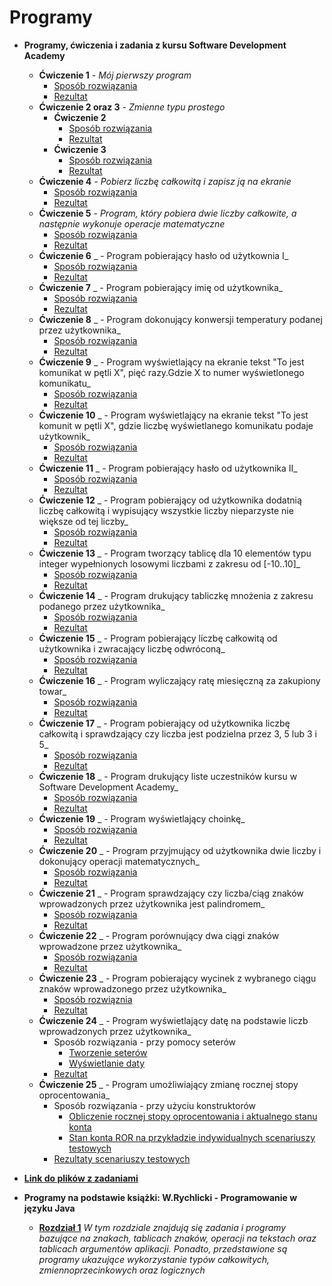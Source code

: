 # Programy
* **Programy, ćwiczenia i zadania z kursu Software Development Academy**
  * **Ćwiczenie 1** _- Mój pierwszy program_
     * [Sposób rozwiązania](https://drive.google.com/file/d/1gj-eQ6kv5Bq86O9JFFCk59_0I88SLOGt/view?usp=sharing)
     * [Rezultat](https://drive.google.com/file/d/1nRm88ChKWzoO49aU7ND2Vu6hAGn1GOCs/view?usp=sharing)
  * **Ćwiczenie 2 oraz 3** _- Zmienne typu prostego_
     * **Ćwiczenie 2**
       * [Sposób rozwiązania](https://drive.google.com/file/d/1vQHCwEQlxLGO4O39U0e6m_AQFSi-MJuK/view?usp=sharing)
       * [Rezultat](https://drive.google.com/file/d/1Ndr9ZPMyz_NyCH13GwELeii2ePjuq9wh/view?usp=sharing)
     * **Ćwiczenie 3**
       * [Sposób rozwiązania](https://drive.google.com/file/d/1hhS9tLAu_PFBiAhp3z7fjkpGMTRm-4oW/view?usp=sharing)
       * [Rezultat](https://drive.google.com/file/d/1hhS9tLAu_PFBiAhp3z7fjkpGMTRm-4oW/view?usp=sharing)
  * **Ćwiczenie 4** _- Pobierz liczbę całkowitą i zapisz ją na ekranie_
    * [Sposób rozwiązania](https://drive.google.com/file/d/1RbXZ3r4bAkV3W6QRPxzGKFvhwN3fHoXx/view?usp=sharing)
    * [Rezultat](https://drive.google.com/file/d/1_SuBD1wmcFmHMkYWsY4ZFtyxThoCVc2H/view?usp=sharing)
  * **Ćwiczenie 5** _- Program, który pobiera dwie liczby całkowite, a następnie wykonuje operacje matematyczne_
    * [Sposób rozwiązania](https://drive.google.com/file/d/1T-VEq7hC2w2CEwB6O3jMMr0AToHZb3jK/view?usp=sharing)
    * [Rezultat](https://drive.google.com/file/d/1GLLrcJtrRFZFEJv-LDLr8R0LYBaWXPi8/view?usp=sharing)
  * **Ćwiczenie 6** _ - Program pobierający hasło od użytkownia I_
    * [Sposób rozwiązania](https://drive.google.com/file/d/1wUP_97Dm6hXZF4_Ct37JriR5yLkf48cN/view?usp=sharing)
    * [Rezultat](https://drive.google.com/file/d/1LFuV4F2wkqDInVsUrBLGSxwvw8XWo35v/view?usp=sharing)
  * **Ćwiczenie 7** _ - Program pobierający imię od użytkownika_
    * [Sposób rozwiązania](https://drive.google.com/file/d/1Mcym2IHpCLUPOhyloD2BPVk9wZctQpM-/view?usp=sharing)
    * [Rezultat](https://drive.google.com/file/d/1ES2m3ssqnEmvDxEx89qzvVlp_stRZH0B/view?usp=sharing)
  * **Ćwiczenie 8** _ - Program dokonujący konwersji temperatury podanej przez użytkownika_
    * [Sposób rozwiązania](https://drive.google.com/file/d/1XZkXNTIXGMolV9168YAmdWGVPdOWfyYc/view?usp=sharing)
    * [Rezultat](https://drive.google.com/file/d/1u5lBuQF9tgRfZOmjeMl3NGoYIbXaw7jB/view?usp=sharing)
  * **Ćwiczenie 9** _ - Program wyświetlający na ekranie tekst "To jest komunikat w pętli X", pięć razy.Gdzie X to numer wyświetlonego komunikatu_ 
    * [Sposób rozwiązania](https://drive.google.com/file/d/1CaoX-a2_nbS7hefwsb8jxyxBwA1bLA4o/view?usp=sharing)
    * [Rezultat](https://drive.google.com/file/d/1kxk7X8UN1R79Zz8Pb1_Okdoj0-p8Oz0I/view?usp=sharing)
  * **Ćwiczenie 10** _ - Program wyświetlający na ekranie tekst "To jest komunit w pętli X", gdzie liczbę wyświetlanego komunikatu podaje użytkownik_
    * [Sposób rozwiązania](https://drive.google.com/file/d/1NHhTG74nUcU_7DWarjogBcnwtuZLVxm3/view?usp=sharing)
    * [Rezultat](https://drive.google.com/file/d/1frh9K1xijQZ4IIWopFzk6YsaMWLVYafz/view?usp=sharing)
  * **Ćwiczenie 11** _ - Program pobierający hasło od użytkownika II_ 
    * [Sposób rozwiązania](https://drive.google.com/file/d/1KP_qY1Yya1bqFl8ebUB2rVqhbzFu6Ps_/view?usp=sharing)
    * [Rezultat](https://drive.google.com/file/d/1R6VdVE3H7CrE32cgFsf2Q4lZM3ZqVLg4/view?usp=sharing)
  * **Ćwiczenie 12** _ - Program pobierający od użytkownika dodatnią liczbę całkowitą i wypisujący wszystkie liczby nieparzyste nie większe od tej liczby_
    * [Sposób rozwiązania](https://drive.google.com/file/d/15asdMzThhKW-r85nDG8CdeOJR4Ik5Bxa/view?usp=sharing)
    * [Rezultat](https://drive.google.com/file/d/1ipx5_Nn8fIMB4JE3HbmohELvns7Z1G4K/view?usp=sharing)
  * **Ćwiczenie 13** _ - Program tworzący tablicę dla 10 elementów typu integer wypełnionych losowymi liczbami z zakresu od [-10..10]_
    * [Sposób rozwiązania](https://drive.google.com/file/d/1sfCZh5fmSdUVSQx4FG2oYrVpgCfWJvbL/view?usp=sharing)
    * [Rezultat](https://drive.google.com/file/d/1Whu7Y7R0OYByU1eW7fWpDtDuURat-utb/view?usp=sharing)
  * **Ćwiczenie 14** _ - Program drukujący tabliczkę mnożenia z zakresu podanego przez użytkownika_
    * [Sposób rozwiązania](https://drive.google.com/file/d/1FjxkKmjPIcNiEHiYr8QvoNCgl4yeK2OK/view?usp=sharing)
    * [Rezultat](https://drive.google.com/file/d/1LseRMxjcrw5c1z_fzvMROxkpM9Bj7UbA/view?usp=sharing)
  * **Ćwiczenie 15** _ - Program pobierający liczbę całkowitą od użytkownika i zwracający liczbę odwróconą_
    * [Sposób rozwiązania](https://drive.google.com/file/d/1PqjBOqOccufokx5TAzV99j79n1Q8s0HP/view?usp=sharing)
    * [Rezultat](https://drive.google.com/file/d/1cZQWxx8xjN2qZ5grK3q4PyNHksY4-N-5/view?usp=sharing)
  * **Ćwiczenie 16** _ - Program wyliczający ratę miesięczną za zakupiony towar_
    * [Sposób rozwiązania](https://drive.google.com/file/d/1bqM5FiOda26quT3YtvlAgJ__BYlv1DW5/view?usp=sharing)
    * [Rezultat](https://drive.google.com/file/d/17cpV5hX5PDiGL9kM3kkGSD1xNRfRKQvz/view?usp=sharing)
  * **Ćwiczenie 17** _ - Program pobierający od użytkownika liczbę całkowitą i sprawdzający czy liczba jest podzielna przez 3, 5 lub 3 i 5_
    * [Sposób rozwiązania](https://drive.google.com/file/d/1z8_4F2plKZTd-nzOqL9HyjtomX49GAv8/view?usp=sharing)
    * [Rezultat](https://drive.google.com/file/d/1-csxMTiRVuHCokP9sHPXvV1jxGv1QavB/view?usp=sharing) 
  * **Ćwiczenie 18** _ - Program drukujący liste uczestników kursu w Software Development Academy_
    * [Sposób rozwiązania](https://drive.google.com/file/d/1RimJaPW0B4z0Vm3D3_BmdBHtSefi9Ygj/view?usp=sharing)
    * [Rezultat](https://drive.google.com/file/d/1FpYrQKKUYZJzpMXYV_i7wevOFOq0Otp3/view?usp=sharing)
  * **Ćwiczenie 19** _ - Program wyświetlający choinkę_
    * [Sposób rozwiązania](https://drive.google.com/file/d/1l3jurfwPrSO7tS31MXE4shqsZpYvt4y9/view?usp=sharing)
    * [Rezultat](https://drive.google.com/file/d/1FnMAa4Dv4Q8su1K69DGqdSajY2EbaZVm/view?usp=sharing)
  * **Ćwiczenie 20** _ - Program przyjmujący od użytkownika dwie liczby i dokonujący operacji matematycznych_
    * [Sposób rozwiązania](https://drive.google.com/file/d/12GyoHHt77mTLF-Jmrkxgu1rg0E6GIoaD/view?usp=sharing)
    * [Rezultat](https://drive.google.com/file/d/1tmhod1cdeuoYy7syyEYedxa5RcK_d8fA/view?usp=sharing)
  * **Ćwiczenie 21** _ - Program sprawdzający czy liczba/ciąg znaków wprowadzonych przez użytkownika jest palindromem_
    * [Sposób rozwiązania](https://drive.google.com/file/d/17ZSROzhar_CE8L4RFd8QfTtT9OkSj4pW/view?usp=sharing)
    * [Rezultat](https://drive.google.com/file/d/1pCLLTKP4zGofPE7GrueEcDLVfjWD-zE3/view?usp=sharing)
  * **Ćwiczenie 22** _ - Program porównujący dwa ciągi znaków wprowadzone przez użytkownika_
    * [Sposób rozwiązania](https://drive.google.com/file/d/1nFkjwp2WFFdJLK-10imxNGKHGObkXwRR/view?usp=sharing)
    * [Rezultat](https://drive.google.com/file/d/1BnngaZoBRoVP-2-A973FTouMEG7JkVOs/view?usp=sharing)
  * **Ćwiczenie 23** _ - Program pobierający wycinek z wybranego ciągu znaków wprowadzonego przez użytkownika_
    * [Sposób rozwiąznia](https://drive.google.com/file/d/1Ac3GNRG8RAlR4Cd_RBUhfWZs0ifgkcJ7/view?usp=sharing)
    * [Rezultat](https://drive.google.com/file/d/1V5DdNCjl1dzVLNcXVfkuHUJ_n_ZDWRxK/view?usp=sharing)
  * **Ćwiczenie 24** _ - Program wyświetlający datę na podstawie liczb wprowadzonych przez użytkownika_
    * Sposób rozwiązania - przy pomocy seterów 
      * [Tworzenie seterów](https://drive.google.com/file/d/1BteHsaGsah_s0kf7dWOEUpgg06ECkm5O/view?usp=sharing)
      * [Wyświetlanie daty](https://drive.google.com/file/d/1dwOiHUYvX3hnQP06xRLRISSCoFF-G3nY/view?usp=sharing)
    * [Rezultat](https://drive.google.com/file/d/1QdXa2RJadjtx7LqE1EDjeURbxI11lNXz/view?usp=sharing)
  * **Ćwiczenie 25** _ - Program umożliwiający zmianę rocznej stopy oprocentowania_
    * Sposób rozwiązania - przy użyciu konstruktorów
      * [Obliczenie rocznej stopy oprocentowania i aktualnego stanu konta](https://drive.google.com/file/d/15Co3NNy9bofwWvrTeDiwr5dfxIVrr1G2/view?usp=sharing)
      * [Stan konta ROR na przykładzie indywidualnych scenariuszy testowych](https://drive.google.com/file/d/1HeXc8wK0uFkSR1HxegAHbRB-_W7MNh14/view?usp=sharing)
    * [Rezultaty scenariuszy testowych](https://drive.google.com/file/d/1tyzLvfMVd7eE_JE7Yz2yzCHJrZHRIdej/view?usp=sharing)
 * **[Link do plików z zadaniami](https://github.com/Raf100cmd/KursGit/tree/master/testowanie)**
  

* **Programy na podstawie książki: W.Rychlicki - Programowanie w języku Java** 
  * **[Rozdział 1](https://github.com/Raf100cmd/W.Rychlicki_rozdzial_1)**  _W tym rozdziale znajdują się zadania i programy bazujące na znakach, tablicach znaków, operacji na tekstach oraz tablicach argumentów aplikacji. Ponadto, przedstawione są programy ukazujące wykorzystanie typów całkowitych, zmiennoprzecinkowych oraz logicznych_ 

 

